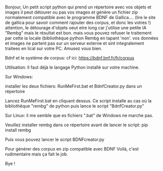 Bonjour,
Un petit script python qui prend un répertoire avec vos objets et images
il peut détourer ou pas vos images et génère un fichier zip normalement compatible avec le programme BDNF de Gallica....
(lire le site de gallica pour savoir comment rajouter des corpus, et donc les votres !)
attention, le détourage d'objets oeut etre long car j'utilise une petite IA "Rembg" mais le résultat est bon.
mais vous pouvez refuser le traitement par cette ia locale (bibliothèque python Rembg en tapant 'non'.
vos données et images ne partent pas sur un serveur externe et sint integralement traitees en lical sur votre PC.
Amusez vous bien.

Bdnf et le système de corpus: cf ici: https://bdnf.bnf.fr/fr/corpus

Utilisation:
Il faut déjà le langage Python installé sur votre machine.


Sur Windows:

installer les deux fichiers:
RunMeFirst.bat
et
BdnfCreator.py
dans un répertoire

Lancez RunMeFirst.bat en cliquant dessus.
Ce script installe au cas où la bibliothêque "rembg" de python puis lance le script "BdnfCreator.py"


Sur Linux:
il me semble que es fichiers ".bat" de Windows ne marche pas.

Veuillez installer rembg dans ce répertoire avant de lancer le script:
pip install rembg


Puis vous pouvez lancer le script
BDNFcreator.py

Pour générer des corpus en zip compatible avec BDNF
Voilà, c'est rudimentaire mais ça fait le job.

Bye !
